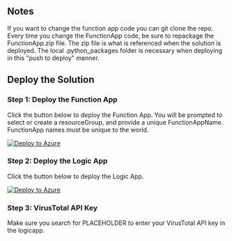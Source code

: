 ## Notes
If you want to change the function app code you can git clone the repo. Every time you change the FunctionApp code, be sure to repackage the FunctionApp.zip file. The zip file is what is referenced when the solution is deployed. The local .python_packages folder is necessary when deploying in this "push to deploy" manner. 

## Deploy the Solution

### Step 1: Deploy the Function App

Click the button below to deploy the Function App. You will be prompted to select or create a resourceGroup, and provide a unique FunctionAppName. FunctionApp names must be unique to the world. 

[![Deploy to Azure](https://aka.ms/deploytoazurebutton)](https://portal.azure.com/#create/Microsoft.Template/uri/https%3A%2F%2Fraw.githubusercontent.com%2Fcd1zz%2Fcfsphishing%2Fmain%2Ffunctionapp_original.json)

### Step 2: Deploy the Logic App

Click the button below to deploy the Logic App.

[![Deploy to Azure](https://aka.ms/deploytoazurebutton)](https://portal.azure.com/#create/Microsoft.Template/uri/https%3A%2F%2Fraw.githubusercontent.com%2Fcd1zz%2Fcfsphishing%2Fmain%2Flogicapp_deploy.json)

### Step 3: VirusTotal API Key

Make sure you search for PLACEHOLDER to enter your VirusTotal API key in the logicapp.


